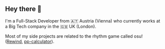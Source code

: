 ##  Hey there 👋 

I'm a Full-Stack Developer from 🇦🇹 Austria (Vienna) who currently works at a Big Tech company in the 🇬🇧 UK (London).

Most of my side projects are related to the rhythm game called osu! ([Rewind](https://github.com/abstrakt8/rewind), [pp-calculator](https://chrome.google.com/webstore/detail/pp-calculator/eoelpnjffjkdmfhfinfbgiejnbgihpdn)).

